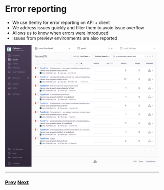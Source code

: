 # Error reporting

- We use Sentry for error reporting on API + client
- We address issues quickly and filter them to avoid issue overflow
- Allows us to know when errors were introduced
- Issues from preview environments are also reported

<div style="text-align:center"><img src="https://github.com/erik-beus/cph-react/raw/master/assets/sentry.png" alt="Cylindo video presentation"/></div>

---

### [Prev](./09.md) [Next](./11.md)
